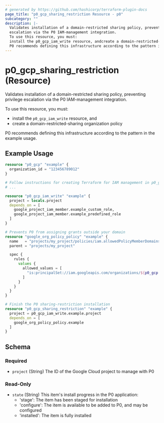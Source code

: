 ```yaml
---
# generated by https://github.com/hashicorp/terraform-plugin-docs
page_title: "p0_gcp_sharing_restriction Resource - p0"
subcategory: ""
description: |-
  Validates installation of a domain-restricted sharing policy, preventing privilege
  escalation via the P0 IAM-management integration.
  To use this resource, you must:
  install the p0_gcp_iam_write resource, andcreate a domain-restricted-sharing organization policy
  P0 recommends defining this infrastructure according to the pattern in the example usage.
---
```


# p0_gcp_sharing_restriction (Resource)

Validates installation of a domain-restricted sharing policy, preventing privilege
escalation via the P0 IAM-management integration.

To use this resource, you must:
- install the `p0_gcp_iam_write` resource, and
- create a domain-restricted-sharing organization policy

P0 recommends defining this infrastructure according to the pattern in the example usage.

## Example Usage

```terraform
resource "p0_gcp" "example" {
  organization_id = "123456789012"
}

# Follow instructions for creating Terraform for IAM management in p0_gcp_iam_write documentation
# ...

resource "p0_gcp_iam_write" "example" {
  project = locals.project
  depends_on = [
    google_project_iam_member.example_custom_role,
    google_project_iam_member.example_predefined_role
  ]
}

# Prevents P0 from assigning grants outside your domain
resource "google_org_policy_policy" "example" {
  name   = "projects/my_project/policies/iam.allowedPolicyMemberDomains"
  parent = "projects/my_project"

  spec {
    rules {
      values {
        allowed_values = [
          "is:principalSet://iam.googleapis.com/organizations/${p0_gcp.example.organization_id}"
        ]
      }
    }
  }
}

# Finish the P0 sharing-restriction installation
resource "p0_gcp_sharing_restriction" "example" {
  project = p0_gcp_iam_write.example.project
  depends_on = [
    google_org_policy_policy.example
  ]
}
```

<!-- schema generated by tfplugindocs -->
## Schema

### Required

- `project` (String) The ID of the Google Cloud project to manage with P0

### Read-Only

- `state` (String) This item's install progress in the P0 application:
	- 'stage': The item has been staged for installation
	- 'configure': The item is available to be added to P0, and may be configured
	- 'installed': The item is fully installed
